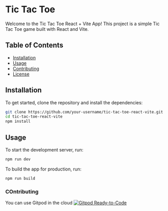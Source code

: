 # Tic Tac Toe 

Welcome to the Tic Tac Toe React + Vite App! This project is a simple Tic Tac Toe game built with React and Vite. 

## Table of Contents

- [Installation](#installation)
- [Usage](#usage)
- [Contributing](#contributing)
- [License](#license)

## Installation

To get started, clone the repository and install the dependencies:

```bash
git clone https://github.com/your-username/tic-tac-toe-react-vite.git
cd tic-tac-toe-react-vite
npm install
```

## Usage
To start the development server, run:

```bash
npm run dev
```

To build the app for production, run:

```bash
npm run build
```

### COntributing

You can use Gitpod in the cloud [![Gitpod Ready-to-Code](https://img.shields.io/badge/Gitpod-Ready--to--Code-blue?logo=gitpod)](https://gitpod.io/#https://github.com/pragadeeshnehru/TicTacToe/)
